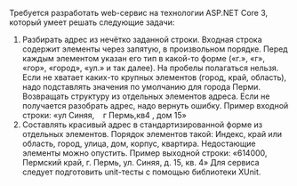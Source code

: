 Требуется разработать web-сервис на технологии ASP.NET Core 3, который умеет решать
следующие задачи:
1. Разбирать адрес из нечётко заданной строки. Входная строка содержит элементы через
запятую, в произвольном порядке. Перед каждым элементом указан его тип в какой-то
форме («г.», «г», «гор», «город», «ул.» и так далее). На пробелы полагаться нельзя. Если не
хватает каких-то крупных элементов (город, край, область), надо подставлять значения по
умолчанию для города Перми. Возвращать структуру из отдельных элементов адреса. Если
не получается разобрать адрес, надо вернуть ошибку.
Пример входной строки: «ул Синяя,    г Пермь,кв4 , дом 15»
2. Составлять красивый адрес в стандартизированной форме из отдельных элементов.
Порядок элементов такой: Индекс, край или область, город, улица, дом, корпус, квартира.
Недостающие элементы можно опустить.
Пример выходной строки: «614000, Пермский край, г. Пермь, ул. Синяя, д. 15, кв. 4»
Для сервиса следует подготовить unit-тесты с помощью библиотеки XUnit.
